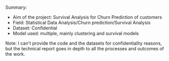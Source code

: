 Summary:

  - Aim of the project: Survival Analysis for Churn Prediction of customers
  - Field: Statistical Data Analysis/Churn prediction/Survival Analysis
  - Dataset: Confidential
  - Model used: multiple, mainly clustering and survival models

Note: I can't provide the code and the datasets for confidentiality reasons, but the technical report goes in depth to all the processes and outcomes of the work.
